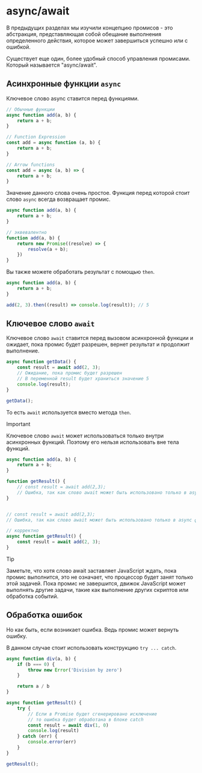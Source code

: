 # async/await

В предыдущих разделах мы изучили концепцию промисов - это абстракция, представляющая собой обещание выполнения определенного действия, которое может завершиться успешно или с ошибкой.

Существует еще один, более удобный способ управления промисами. Который называется "async/await".

## Асинхронные функции `async`

Ключевое слово async ставится перед функциями.

```js
// Обычные функции
async function add(a, b) {
    return a + b;
}

// Function Expression
const add = async function (a, b) { 
    return a + b;
}

// Arrow functions
const add = async (a, b) => {
    return a + b;
}
```

Значение данного слова очень простое. Функция перед которой стоит слово `async` всегда возвращает промис.

```js
async function add(a, b) {
    return a + b;
}

// эквевалентно
function add(a, b) {
    return new Promise((resolve) => {
        resolve(a + b);
    })
}
```

Вы также можете обработать результат с помощью `then`.

```js
async function add(a, b) {
    return a + b;
}

add(2, 3).then((result) => console.log(result)); // 5
```

## Ключевое слово `await`

Ключевое слово `await` ставится перед вызовом асинхронной функции и ожидает, пока промис будет разрешен, вернет результат и продолжит выполнение.

```js
async function getData() {
    const result = await add(2, 3);
    // Ожидание, пока промис будет разрешен
    // В переменной result будет храниться значение 5
    console.log(result);
}

getData();
```

То есть `await` используется вместо метода `then`.

> [!IMPORTANT]
> Ключевое слово `await` может использоваться только внутри асинхронных функций. Поэтому его нельзя использовать вне тела функций.

```js
async function add(a, b) {
    return a + b;
}

function getResult() {
    // const result = await add(2,3);
    // Ошибка, так как слово await может быть использовано только в async функциях
}


// const result = await add(2,3); 
// Ошибка, так как слово await может быть использовано только в async функциях

// корректно
async function getResult() {
    const result = await add(2, 3);
}
```

> [!TIP]
> Заметьте, что хотя слово await заставляет JavaScript ждать, пока промис выполнится, это не означает, что процессор будет занят только этой задачей. Пока промис не завершится, движок JavaScript может выполнять другие задачи, такие как выполнение других скриптов или обработка событий.

## Обработка ошибок

Но как быть, если возникает ошибка. Ведь промис может вернуть ошибку.

В данном случае стоит использовать конструкцию `try ... catch`.

```js
async function div(a, b) {
    if (b === 0) {
        throw new Error('Division by zero')
    }

    return a / b
}

async function getResult() {
    try {
        // Если в Promise будет сгенерировано исключение
        // то ошибка будет обработана в блоке catch
        const result = await div(1, 0)
        console.log(result)
    } catch (err) {
        console.error(err)
    }
}

getResult();
```